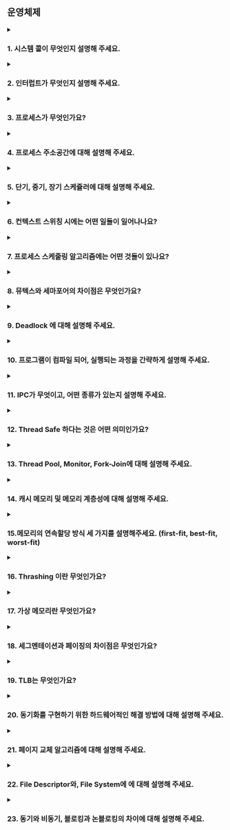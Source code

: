 ## 운영체제
<!--
  <details>
    <summary></summary>
  </details>
-->

<details>
  <summary><h3>1. 시스템 콜이 무엇인지 설명해 주세요.</h3></summary>
  시스템 콜은 운영체제의 서비스를 프로그램이 요청할 때 사용하는 인터페이스입니다. 사용자 모드에서 실행되는 프로그램이 운영체제의 커널 모드 서비스를 사용하려면, 이를 위한 정해진 절차를 따라야 하는데 그것이 바로 시스템 콜입니다.

---
  <details>
    <summary>우리가 사용하는 시스템 콜의 예시를 들어주세요. </summary>
    흔히 사용하는 시스템 콜로는 파일을 열거나 닫는 'open', 'close', 프로세스를 생성하거나 종료하는 'fork', 'exit', 메모리를 할당하거나 해제하는 'malloc', 'free' 등이 있습니다
  </details>  
  <details>
    <summary>시스템 콜이, 운영체제에서 어떤 과정으로 실행되는지 설명해 주세요. </summary>
    프로그램이 시스템 콜을 호출하면, 우선 프로그램의 실행 상태는 사용자 모드에서 커널 모드로 전환됩니다. 그리고 시스템 콜 번호와 인자를 통해 어떤 서비스를 요청하는지를 운영체제에 알립니다. 운영체제는 이 정보를 바탕으로 해당 작업을 수행한 후, 결과를 프로그램에 반환하고 다시 사용자 모드로 전환합니다.
  </details>  
  <details>
    <summary>시스템 콜의 유형에 대해 설명해 주세요.</summary>
    시스템 콜은 크게 프로세스 관리, 파일 관리, 장치 관리, 정보 관리, 통신 등의 유형으로 나뉠 수 있습니다.
  </details>  
    <details>
    <summary>운영체제의 Dual Mode 에 대해 설명해 주세요.</summary>
      운영체제의 Dual Mode는 사용자 모드와 커널 모드로 구분되어 있습니다. 사용자 모드에서는 제한된 권한으로 실행되며, 시스템 자원에 직접 접근할 수 없습니다. 반면 커널 모드에서는 모든 시스템 자원에 접근 가능하며, 운영체제의 모든 기능을 사용할 수 있습니다.
  </details> 
  <details>
    <summary>왜 유저모드와 커널모드를 구분해야 하나요? </summary>
    이 구분은 시스템의 안정성과 보안을 위해 필요합니다. 사용자 프로그램이 잘못된 동작을 하더라도 시스템 전체에 영향을 치지 않도록 하기 위해서입니다. 또한, 프로그램이 운영체제의 서비스를 사용할 때는 반드시 시스템 콜을 통해야 하므로, 이를 통해 운영체제는 프로그램의 요청을 검토하고 제어할 수 있습니다. 
  </details>  
    <details>
    <summary>서로 다른 시스템 콜을 어떻게 구분할 수 있을까요?</summary>
      시스템 콜은 각각 고유의 번호를 가지고 있습니다. 프로그램이 시스템 콜을 호출할 때, 이 번호를 통해 어떤 시스템 콜을 호출하는지를 운영체제에 알립니다. 그래서 운영체제는 이 번호를 통해 시스템 콜을 구분하고, 해당하는 서비스를 제공하게 됩니다.
  </details>  
</details>

<details>
  <summary><h3>2. 인터럽트가 무엇인지 설명해 주세요.</h3></summary>
  인터럽트는 CPU에게 어떤 사건이 발생했음을 알리는 신호입니다. 이는 외부 장치, 운영체제, 또는 실행 중인 프로그램으로부터 발생할 수 있습니다. 인터럽트가 발생하면 CPU는 현재 처리 중인 작업을 중단하고 인터럽트를 처리하게 됩니다. 

  ---
  
  <details>
    <summary>인터럽트는 어떻게 처리하나요?</summary>
    인터럽트가 발생하면 우선 현재 CPU의 상태를 저장합니다. 그러고 나서 인터럽트를 발생시킨 원인을 파악하고, 해당 인터럽트를 처리하는 루틴을 실행합니다. 처리가 끝나면 이전에 중단된 작업으로 돌아가게 됩니다
  </details>  
  <details>
    <summary>Polling 방식에 대해 설명해 주세요.</summary>
    Polling 방식은 CPU가 주기적으로 장치를 확인하여 데이터의 준비 상태를 확인하는 방식입니다. 데이터가 준비되었을 때 CPU는 그 데이터를 가져와 처리하게 됩니다. 이 방식은 간단하지만, CPU의 시간을 많이 소모할 수 있습니다.
  </details>  
  <details>
    <summary>HW / SW 인터럽트에 대해 설명해 주세요.</summary>
     HW 인터럽트는 외부 장치로부터 발생하는 인터럽트를 말합니다. 예를 들어 키보드 키 입력, 마우스 클릭 등이 이에 해당합니다. 반면 SW 인터럽트는 프로그램의 실행 중에 발생하는 인터럽트를 말하며, 시스템 콜 호출, 오류 발생 등이 이에 해당합니다. 
  </details>  
  <details>
    <summary>동시에 두 개 이상의 인터럽트가 발생하면, 어떻게 처리해야 하나요?</summary>
    여러 인터럽트가 동시에 발생한 경우, 각 인터럽트는 우선순위를 가지고 있습니다. 우선순위가 높은 인터럽트부터 처리하게 됩니다. 만약 우선순위가 같은 인터럽트가 동시에 발생하면, 먼저 발생한 인터럽트를 먼저 처리하게 됩니다.
  </details>
</details>

<details>
  <summary><h3>3. 프로세스가 무엇인가요?</h3></summary>
   프로세스는 운영체제에서 프로그램이 메모리에 로드되어 실행되는 상태를 말합니다. 프로세스는 각각 독립된 메모리 공간을 할당받아 사용하며, 이를 통해 다른 프로세스가 자신의 메모리 공간에 접근하는 것을 방지합니다. 프로세스는 운영체제의 스케줄링에 의해 CPU를 할당받아 실행되며, 필요에 따라 시스템 자원을 요청하거나 사용합니다.

   ---

  <details>
    <summary>프로그램과 프로세스, 스레드의 차이에 대해 설명해 주세요.</summary>
    프로그램은 디스크 상에 저장된 실행 코드입니다. 프로세스는 프로그램이 실행되어 실제로 메모리 상에 올라간 상태를 말하며, 스레드는 프로세스 내에서 실행 흐름의 단위입니다. 즉, 프로세스는 실행 중인 프로그램이고, 스레드는 프로세스 내에서 실제로 작업을 수행하는 단위입니다.
  </details> 
  <details>
    <summary>PCB(Process Control Block)가 무엇인가요?</summary>
    PCB는 운영체제가 프로세스를 관리하기 위해 사용하는 데이터 구조입니다. 프로세스의 상태, 프로세스 ID, 프로그램 카운터, CPU 레지스터 값, 메모리 관리 정보 등 프로세스에 대한 중요한 정보를 포함하고 있습니다.
  </details> 
    <details>
    <summary>그렇다면, 스레드는 PCB를 갖고 있을까요?</summary>
      스레드는 프로세스 내에서 독립적으로 실행되는 실행 흐름이지만, 동일한 프로세스 내의 스레드들은 메모리와 자원을 공유합니다. 따라서 스레드는 별도의 PCB를 가지지 않고, 프로세스의 PCB를 공유하게 됩니다. 그러나 스레드마다 독립적인 스택과 레지스터 값, 프로그램 카운터 등을 가집니다. 
  </details> 
    <details>
    <summary>리눅스에서, 프로세스와 스레드는 각각 어떻게 생성될까요?</summary>
      리눅스에서 프로세스는 'fork' 시스템 콜을 사용해 생성됩니다. 'fork'는 현재 프로세스를 복제하여 새로운 프로세스를 생성합니다. 스레드는 'pthread_create' 함수를 사용해 생성됩니다. 이 함수는 동일한 프로세스 내에서 새로운 실행 흐름을 생성합니다. 
  </details> 
    <details>
    <summary>자식 프로세스가 상태를 알리지 않고 죽거나, 부모 프로세스가 먼저 죽게 되면 어떻게 처리하나요?</summary>
      자식 프로세스가 상태를 알리지 않고 종료하거나, 부모 프로세스가 먼저 종료되는 경우, 이는 '좀비 프로세스' 또는 '고아 프로세스'가 됩니다. 운영체제는 이러한 상황을 처리하기 위해 'init' 프로세스를 사용합니다. 'init' 프로세스는 고아 프로세스를 자식 프로세스로 받아들이고, 좀비 프로세스의 상태를 수집하여 시스템 자원을 회수합니다.
  </details> 
    <details>
    <summary>리눅스에서, 데몬프로세스에 대해 설명해 주세요.</summary>
      데몬 프로세스는 백그라운드에서 실행되는 프로세스입니다. 사용자와 직접적으로 상호작용하지 않고, 시스템 관리나 서버 프로세스 등을 위해 주로 사용됩니다.
  </details> 
    <details>
    <summary>리눅스는 프로세스가 일종의 트리를 형성하고 있습니다. 이 트리의 루트 노드에 위치하는 프로세스에 대해 설명해 주세요.</summary>
      리눅스에서 프로세스가 형성하는 트리 구조의 루트 노드는 'init' 프로세스입니다. 'init' 프로세스는 시스템 부팅 시 생성되며, 모든 다른 프로세스의 부모 프로세스가 됩니다. 따라서 'init' 프로세스는 시스템이 종료될 때까지 계속 실행됩니다.
  </details> 
</details>

<details>
  <summary><h3>4. 프로세스 주소공간에 대해 설명해 주세요.</h3></summary>
   프로세스 주소 공간은 프로세스가 실행되기 위해 필요한 코드, 데이터, 힙, 스택 등을 저장하는 메모리 공간입니다. 이 공간은 각 프로세스마다 독립적으로 존재하며, 각 영역은 다음과 같은 정보를 담고 있습니다.

  - 코드 영역: 프로그램의 명령어가 저장되는 영역
- 데이터 영역: 전역 변수와 정적 변수가 저장되는 영역
- 힙 영역: 동적 할당을 통해 생성된 변수나 객체가 저장되는 영역
- 스택 영역: 함수의 호출 정보와 지역 변수가 저장되는 영역

---
  
  <details>
    <summary>초기화 하지 않은 변수들은 어디에 저장될까요?</summary>
    초기화하지 않은 전역 변수와 정적 변수는 데이터 영역의 BSS(Block Started by Symbol) 영역에 저장됩니다.
  </details> 
  <details>
    <summary>일반적인 주소공간 그림처럼, Stack과 Heap의 크기는 매우 크다고 할 수 있을까요? 그렇지 않다면, 그 크기는 언제 결정될까요?</summary>
    스택과 힙 영역의 크기는 고정적이지 않고, 프로그램의 실행 과정에서 동적으로 변합니다. 스택 영역은 함수 호출이 일어날 때마다 증가하고 함수가 종료되면 감소하며, 힙 영역은 동적 메모리 할당을 통해 크기가 변합니다.
  </details> 
  <details>
    <summary>Stack과 Heap 공간에 대해, 접근 속도가 더 빠른 공간은 어디일까요?</summary>
    스택 영역이 힙 영역보다 접근 속도가 빠릅니다. 이는 스택이 LIFO(후입선출; Last In First Out) 원칙에 따라 데이터를 저장하고 접근하기 때문입니다.
  </details> 
  <details>
    <summary>다음과 같이 공간을 분할하는 이유가 있을까요?</summary>
     주소 공간을 분할함으로써 각 영역의 역할에 따라 메모리를 효율적으로 관리할 수 있습니다. 예를 들어, 스택과 힙 영역을 분리함으로써 동적 메모리 할당과 함수 호출을 독립적으로 관리할 수 있습니다. 
  </details> 
  <details>
    <summary>스레드의 주소공간은 어떻게 구성되어 있을까요?</summary>
    스레드는 프로세스 내에서 실행되므로 프로세스의 주소 공간을 공유합니다. 그러나 각 스레드는 독립적인 스택 영역을 가집니다.
  </details> 
  <details>
    <summary>"스택"영역과 "힙"영역은 정말 자료구조의 스택/힙과 연관이 있는 걸까요? 만약 그렇다면, 각 주소공간의 동작과정과 연계해서 설명해 주세요.</summary>
    "스택" 영역은 자료구조의 스택과 같이 LIFO(후입선출) 원칙에 따라 동작하며, "힙" 영역은 메모리를 동적으로 할당하고 해제하는 영역입니다. 자료구조의 힙과는 다르게 구조적인 특성은 없습니다. 
  </details> 
  <details>
    <summary>IPC(Inter-Process Communication)의 Shared Memory 기법은 프로세스 주소공간의 어디에 들어가나요? 그런 이유가 있을까요?</summary>
    IPC의 Shared Memory 기법은 프로세스 간 데이터를 공유하기 위해 사용되며, 이는 힙 영역에 할당됩니다. 이는 힙 영역이 동적으로 메모리를 할당하고 해제할 수 있기 때문입니다. 
  </details>  
  <details>
    <summary>스택과 힙영역의 크기는 언제 결정되나요? 프로그램 개발자가 아닌, 사용자가 이 공간의 크기를 수정할 수 있나요?</summary>
    스택과 힙 영역의 초기 크기는 운영체제에서 결정되며, 실행 중에 동적으로 변합니다. 일반적으로 프로그램 개발자는 이 크기를 직접 수정할 수 없습니다. 그러나 운영체제의 설정을 통해 스택의 최대 크기 등을 조정할 수 있습니다.
  </details>  
</details>

<details>
  <summary><h3>5. 단기, 중기, 장기 스케쥴러에 대해 설명해 주세요.</h3></summary>
<ul>
<li> 현대 OS에는 단기, 중기, 장기 스케쥴러를 모두 사용하고 있나요?</li>
<li> 프로세스의 스케쥴링 상태에 대해 설명해 주세요.</li>
<li> preemptive/non-preemptive 에서 존재할 수 없는 상태가 있을까요?</li>
<li> Memory가 부족할 경우, Process는 어떠한 상태로 변화할까요?</li>
</ul>
</details>

<details>
  <summary><h3>6. 컨텍스트 스위칭 시에는 어떤 일들이 일어나나요?</h3></summary>
<ul>
<li> 프로세스와 스레드는 컨텍스트 스위칭이 발생했을 때 어떤 차이가 있을까요?</li>
<li> 컨텍스트 스위칭이 발생할 때, 기존의 프로세스 정보는 커널스택에 어떠한 형식으로 저장되나요?</li>
<li> 컨텍스트 스위칭은 언제 일어날까요?</li>
</ul>
</details>

<details>
  <summary><h3>7. 프로세스 스케줄링 알고리즘에는 어떤 것들이 있나요?</h3></summary>
<ul>
<li> RR을 사용할 때, Time Slice에 따른 trade-off를 설명해 주세요.</li>
<li> 싱글 스레드 CPU 에서 상시로 돌아가야 하는 프로세스가 있다면, 어떤 스케쥴링 알고리즘을 사용하는 것이 좋을까요? 또 왜 그럴까요?</li>
<li> 동시성과 병렬성의 차이에 대해 설명해 주세요.</li>
<li> 타 스케쥴러와 비교하여, Multi-level Feedback Queue는 어떤 문제점들을 해결한다고 볼 수 있을까요?</li>
<li> FIFO 스케쥴러는 정말 쓸모가 없는 친구일까요? 어떤 시나리오에 사용하면 좋을까요? </li>
<li> 우리는 스케줄링 알고리즘을 "프로세스" 스케줄링 알고리즘이라고 부릅니다. 스레드는 다른 방식으로 스케줄링을 하나요?</li>
<li> 유저 스레드와 커널 스레드의 스케쥴링 알고리즘은 똑같을까요?</li>
</ul>
</details>

<details>
  <summary><h3>8. 뮤텍스와 세마포어의 차이점은 무엇인가요?</h3></summary>
<ul>
<li> 이진 세마포어와 뮤텍스의 차이에 대해 설명해 주세요.</li>
<li> Lock을 얻기 위해 대기하는 프로세스들은 Spin Lock 기법을 사용할 수 있습니다. 이 방법의 장단점은 무엇인가요? 단점을 해결할 방법은 없을까요?</li> 
<li> 뮤텍스와 세마포어 모두 커널이 관리하기 때문에, Lock을 얻고 방출하는 과정에서 시스템 콜을 호출해야 합니다. 이 방법의 장단점이 있을까요? 단점을 해결할 수 있는 방법은 없을까요?</li>
</ul>
</details>

<details>
  <summary><h3>9. Deadlock 에 대해 설명해 주세요.</h3></summary>
<ul>
<li> Deadlock 이 동작하기 위한 4가지 조건에 대해 설명해 주세요.</li>
<li> 그렇다면 3가지만 충족하면 왜 Deadlock 이 발생하지 않을까요?</li>
<li> 어떤 방식으로 예방할 수 있을까요?</li>
<li> 왜 현대 OS는 Deadlock을 처리하지 않을까요?</li>
<li> Wait Free와 Lock Free를 비교해 주세요.</li>
</ul>
</details>

<details>
  <summary><h3>10. 프로그램이 컴파일 되어, 실행되는 과정을 간략하게 설명해 주세요.</h3></summary>
<ul>
<li> 링커와, 로더의 차이에 대해 설명해 주세요.</li>
<li> 컴파일 언어와 인터프리터 언어의 차이에 대해 설명해 주세요.</li>
<li> JIT에 대해 설명해 주세요.</li>
<li> 본인이 사용하는 언어는, 어떤식으로 컴파일 및 실행되는지 설명해 주세요.</li>
<li> Python 같은 언어는 CPython, Jython, PyPy등의 다양한 구현체가 있습니다. 각각은 어떤 차이가 있을까요? 또한, 실행되는 과정 또한 다를까요?</li>
<li> 우리는 흔히 fork(), exec() 시스템 콜을 사용하여 프로세스를 적재할 수 있다고 배웠습니다. 로더의 역할은 이 시스템 콜과 상관있는 걸까요? 아니면 다른 방식으로 프로세스를 적재할 수 있는 건가요?</li>
</ul>
</details>

<details>
  <summary><h3>11. IPC가 무엇이고, 어떤 종류가 있는지 설명해 주세요.</h3></summary>
<ul>
<li> Shared Memory가 무엇이며, 사용할 때 유의해야 할 점에 대해 설명해 주세요.</li>
<li> 메시지 큐는 단방향이라고 할 수 있나요?</li>
</ul>
</details>

<details>
  <summary><h3>12. Thread Safe 하다는 것은 어떤 의미인가요?</h3></summary>
<ul>
<li> Thread Safe 를 보장하기 위해 어떤 방법을 사용할 수 있나요?</li>
<li> Peterson's Algorithm 이 무엇이며, 한계점에 대해 설명해 주세요.</li>
<li> Race Condition 이 무엇인가요?</li>
<li> Thread Safe를 구현하기 위해 반드시 락을 사용해야 할까요? 그렇지 않다면, 어떤 다른 방법이 있을까요?</li>
</ul>
</details>

<details>
  <summary><h3>13. Thread Pool, Monitor, Fork-Join에 대해 설명해 주세요.</h3></summary>
<ul>
<li> Thread Pool을 사용한다고 가정하면, 어떤 기준으로 스레드의 수를 결정할 것인가요? </li>
<li> 어떤 데이터를 정렬 하려고 합니다. 어떤 방식의 전략을 사용하는 것이 가장 안전하면서도 좋은 성능을 낼 수 있을까요?</li>
</ul>
</details>

<details>
  <summary><h3>14. 캐시 메모리 및 메모리 계층성에 대해 설명해 주세요.</h3></summary>
<ul>
<li> 캐시 메모리는 어디에 위치해 있나요?</li>
<li> L1, L2 캐시에 대해 설명해 주세요.</li>
<li> 캐시에 올라오는 데이터는 어떻게 관리되나요?</li>
<li> 캐시간의 동기화는 어떻게 이루어지나요?</li>
<li> 캐시 메모리의 Mapping 방식에 대해 설명해 주세요.</li>
<li> 캐시의 지역성에 대해 설명해 주세요.</li>
<li> 캐시의 지역성을 기반으로, 이차원 배열을 가로/세로로 탐색했을 때의 성능 차이에 대해 설명해 주세요.</li>
<li> 캐시의 공간 지역성은 어떻게 구현될 수 있을까요? (힌트: 캐시는 어떤 단위로 저장되고 관리될까요?) </li>
</ul>
</details>

<details>
  <summary><h3>15.메모리의 연속할당 방식 세 가지를 설명해주세요. (first-fit, best-fit, worst-fit)</h3></summary>
<ul>
<li> worst-fit 은 언제 사용할 수 있을까요?</li>
<li> 성능이 가장 좋은 알고리즘은 무엇일까요?</li>
</ul>
</details>

<details>
  <summary><h3>16. Thrashing 이란 무엇인가요?</h3></summary>
<ul>
<li> Thrashing 발생 시, 어떻게 완화할 수 있을까요?</li>
</ul>
</details>

<details>
  <summary><h3>17. 가상 메모리란 무엇인가요?</h3></summary>
<ul>
<li> 가상 메모리가 가능한 이유가 무엇일까요?</li>
<li> Page Fault가 발생했을 때, 어떻게 처리하는지 설명해 주세요.</li>
<li> 페이지 크기에 대한 Trade-Off를 설명해 주세요.</li>
<li> 페이지 크기가 커지면, 페이지 폴트가 더 많이 발생한다고 할 수 있나요?</li>
<li> 세그멘테이션 방식을 사용하고 있다면, 가상 메모리를 사용할 수 없을까요?</li>

</ul>
</details>

<details>
  <summary><h3>18. 세그멘테이션과 페이징의 차이점은 무엇인가요?</h3></summary>
<ul>
<li> 페이지와 프레임의 차이에 대해 설명해 주세요.</li>
<li> 내부 단편화와, 외부 단편화에 대해 설명해 주세요.</li>
<li> 페이지에서 실제 주소를 어떻게 가져올 수 있는지 설명해 주세요.</li>
<li> 어떤 주소공간이 있을 때, 이 공간이 수정 가능한지 확인할 수 있는 방법이 있나요?</li>
<li> 32비트에서, 페이지의 크기가 1kb 이라면 페이지 테이블의 최대 크기는 몇 개일까요?</li>
<li> 32비트 운영체제는 램을 최대 4G 까지 사용할 수 있습니다. 이 이유를 페이징과 연관 지어서 설명해 주세요.</li>
<li> C/C++ 개발을 하게 되면 Segmentation Fault 라는 에러를 접할 수 있을텐데, 이 에러는 세그멘테이션/페이징과 어떤 관계가 있을까요? </li> 
</ul>
</details>

<details>
  <summary><h3>19. TLB는 무엇인가요?</h3></summary>
<ul>
<li> TLB를 쓰면 왜 빨라지나요?</li>
<li> MMU가 무엇인가요?</li>
<li> TLB와 MMU는 어디에 위치해 있나요?</li>
<li> 코어가 여러개라면, TLB는 어떻게 동기화 할 수 있을까요? </li>
<li> TLB 관점에서, Context Switching 발생 시 어떤 변화가 발생하는지 설명해 주세요. </li>
</ul>
</details>

<details>
  <summary><h3>20. 동기화를 구현하기 위한 하드웨어적인 해결 방법에 대해 설명해 주세요.</h3></summary>
<ul>
<li> volatile 키워드는 어떤 의미가 있나요?</li>
<li> 싱글코어가 아니라 멀티코어라면, 어떻게 동기화가 이뤄질까요?</li>
<li> 
</ul>
</details>

<details>
  <summary><h3>21. 페이지 교체 알고리즘에 대해 설명해 주세요.</h3></summary>
<ul>
<li> LRU 알고리즘은 어떤 특성을 이용한 알고리즘이라고 할 수 있을까요?</li>
<li> LRU 알고리즘을 구현한다면, 어떻게 구현할 수 있을까요?</li>
<li> LRU 알고리즘의 단점을 설명해 주세요. 이를 해결할 수 있는 대안에 대해서도 설명해 주세요.</li>
</ul>
</details>

<details>
  <summary><h3>22. File Descriptor와, File System에 에 대해 설명해 주세요.</h3></summary>
<ul>
<li> I-Node가 무엇인가요?</li>
<li> 프로그래밍 언어 상에서 제공하는 파일 관련 함수 (Python - open(), Java - BufferedReader/Writer 등)은, 파일을 어떤 방식으로 읽어들이나요?</li>
</ul>
</details>

<details>
  <summary><h3>23. 동기와 비동기, 블로킹과 논블로킹의 차이에 대해 설명해 주세요.</h3></summary>
<ul>
<li> 그렇다면, 동기이면서 논블로킹이고, 비동기이면서 블로킹인 경우는 의미가 있다고 할 수 있나요?</li>
<li> I/O 멀티플렉싱에 대해 설명해 주세요.</li>
<li> 논블로킹 I/O를 수행한다고 하면, 그 결과를 어떻게 수신할 수 있나요? </li>
</ul>
</details>
